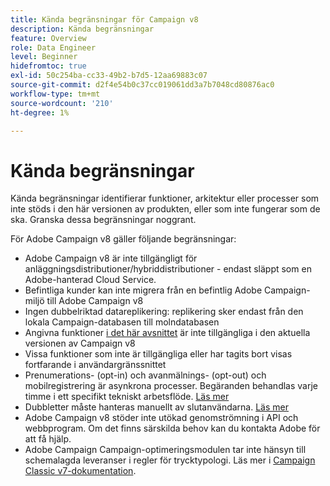 ```yaml
---
title: Kända begränsningar för Campaign v8
description: Kända begränsningar
feature: Overview
role: Data Engineer
level: Beginner
hidefromtoc: true
exl-id: 50c254ba-cc33-49b2-b7d5-12aa69883c07
source-git-commit: d2f4e54b0c37cc019061dd3a7b7048cd80876ac0
workflow-type: tm+mt
source-wordcount: '210'
ht-degree: 1%

---
```


# Kända begränsningar

Kända begränsningar identifierar funktioner, arkitektur eller processer som inte stöds i den här versionen av produkten, eller som inte fungerar som de ska. Granska dessa begränsningar noggrant.

För Adobe Campaign v8 gäller följande begränsningar:

* Adobe Campaign v8 är inte tillgängligt för anläggningsdistributioner/hybriddistributioner - endast släppt som en Adobe-hanterad Cloud Service.
* Befintliga kunder kan inte migrera från en befintlig Adobe Campaign-miljö till Adobe Campaign v8
* Ingen dubbelriktad datareplikering: replikering sker endast från den lokala Campaign-databasen till molndatabasen
* Angivna funktioner [i det här avsnittet](capability-matrix.md#gs-unavailable-features) är inte tillgängliga i den aktuella versionen av Campaign v8
* Vissa funktioner som inte är tillgängliga eller har tagits bort visas fortfarande i användargränssnittet
* Prenumerations- (opt-in) och avanmälnings- (opt-out) och mobilregistrering är asynkrona processer. Begäranden behandlas varje timme i ett specifikt tekniskt arbetsflöde. [Läs mer](../config/replication.md#tech-wf)
* Dubbletter måste hanteras manuellt av slutanvändarna. [Läs mer](../dev/keys.md)
* Adobe Campaign v8 stöder inte utökad genomströmning i API och webbprogram. Om det finns särskilda behov kan du kontakta Adobe för att få hjälp.
* Adobe Campaign Campaign-optimeringsmodulen tar inte hänsyn till schemalagda leveranser i regler för trycktypologi. Läs mer i [Campaign Classic v7-dokumentation](https://experienceleague.adobe.com/docs/campaign-classic/using/orchestrating-campaigns/campaign-optimization/pressure-rules.html?lang=en#setting-the-period).
